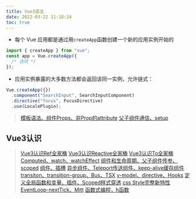 ```yaml
---
title: Vue3语法
date: 2022-03-22 11:18:24
toc: true
---
```


- 每个 Vue 应用都是通过用`createApp`函数创建一个新的应用实例开始的

```js
import { createApp } from "vue";
const app = Vue.createApp({
  /* 选项 */
});
```

- 应用实例暴露的大多数方法都会返回该同一实例，允许链式：

```js
Vue.createApp({})
  .component("SearchInput", SearchInputComponent)
  .directive("focus", FocusDirective)
  .use(LocalePlugin);
```

>[模板语法、组件Props、非Prop的attribute](/All/frame/vue/vite_project/vue3-1 "模板语法")
>[父子组件通信、setup](/All/frame/vue/vite_project/vue3-2 "父子组件通信、setup")

## Vue3认识
>[Vue3认识Ref全家桶](/All/frame/vue/vite_project/ref "Vue3认识Ref全家桶")
>[Vue3认识Reactive全家桶](/All/frame/vue/vite_project/reactive "Vue3认识Reactive全家桶")
>[Vue3认识To全家桶](/All/frame/vue/vite_project/to "Vue3认识To全家桶")
>[Computed、watch、watchEffect](/All/frame/vue/vite_project/cww "Computed、watch、watchEffect")
>[组件和生命周期、父子组件传参、scoped](/All/frame/vue/vite_project/comp "组件和生命周期、父子组件传参、scoped")
>[组件、插槽](/All/frame/vue/vite_project/compAslot "组件、插槽")
>[异步组件、Teleport传送组件、keep-alive缓存组件](/All/frame/vue/vite_project/susTelKeep "异步组件、Teleport传送组件、keep")
>[transiton、transition-group、Bus、TSX](/All/frame/vue/vite_project/tranBusTsx "transiton、transition-group、Bus、TSX")
>[v-model、directive、Hooks](/All/frame/vue/vite_project/hooks "v-model、directive、Hooks")
>[定义全局函数和变量、插件、Scoped样式穿透](/All/frame/vue/vite_project/install "定义全局函数和变量、插件、Scoped样式穿透")
>[css Style完整新特性](/All/frame/vue/vite_project/cssSty "css Style完整新特性")
>[EventLoop-nextTick、Mitt](/All/frame/vue/vite_project/nextTickAndMitt "EventLoop-nextTick、Mitt")
>[函数式编程，h函数](/All/frame/vue/vite_project/h "h函数")